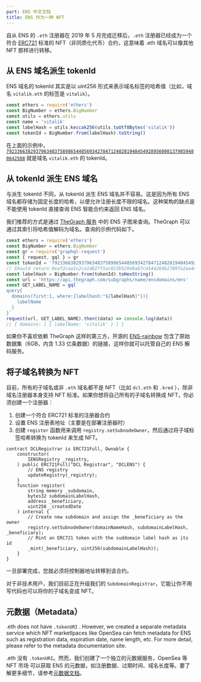 ```yaml
---
part: ENS 中文文档
title: ENS 作为一种 NFT
---
```


自从 ENS 的 `.eth` 注册器在 2019 年 5 月完成迁移后，`.eth` 注册器已经成为一个符合 [ERC721](https://github.com/ensdomains/ens/blob/master/docs/ethregistrar.rst#id3) 标准的 NFT（非同质化代币）合约，这意味着 .eth 域名可以像其他 NFT 那样进行转移。

## 从 ENS 域名派生 tokenId

ENS 域名的 tokenId 其实是以 uint256 形式来表示域名标签的哈希值（比如，域名 `vitalik.eth` 的标签是 `vitalik`）。

```javascript
const ethers = require('ethers')
const BigNumber = ethers.BigNumber
const utils = ethers.utils
const name = 'vitalik'
const labelHash = utils.keccak256(utils.toUtf8Bytes('vitalik'))
const tokenId = BigNumber.from(labelHash).toString()
```

在上面的示例中，[`79233663829379634837589865448569342784712482819484549289560981379859480642508`](https://opensea.io/assets/0x57f1887a8bf19b14fc0df6fd9b2acc9af147ea85/79233663829379634837589865448569342784712482819484549289560981379859480642508) 就是域名 `vitalik.eth` 的 tokenId。

## 从 tokenId 派生 ENS 域名

与派生 tokenId 不同，从 tokenId 派生 ENS 域名并不容易。这是因为所有 ENS 域名都存储为固定长度的哈希，以便允许注册长度不限的域名。这种架构的缺点是不能使用 tokenId 直接查询 ENS 智能合约来返回 ENS 域名。

我们推荐的方式是通过 [TheGraph 服务](https://thegraph.com) 中的 ENS 子图来查询。TheGraph 可以通过其索引将哈希值解码为域名。查询的示例代码如下。

```javascript
const ethers = require('ethers')
const BigNumber = ethers.BigNumber
const gr = require('graphql-request')
const { request, gql } = gr
const tokenId = '79233663829379634837589865448569342784712482819484549289560981379859480642508'
// Should return 0xaf2caa1c2ca1d027f1ac823b529d0a67cd144264b2789fa2ea4d63a67c7103cc
const labelHash = BigNumber.from(tokenId).toHexString()
const url = 'https://api.thegraph.com/subgraphs/name/ensdomains/ens'
const GET_LABEL_NAME = gql`
query{
  domains(first:1, where:{labelhash:"${labelHash}"}){
    labelName
  }
}`
request(url, GET_LABEL_NAME).then((data) => console.log(data))
// { domains: [ { labelName: 'vitalik' } ] }
```

如果你不喜欢依赖 TheGraph 这样的第三方，开源的 [ENS-rainbow](https://github.com/graphprotocol/ens-rainbow) 包含了原始数据集（6GB，内含 1.33 亿条数据）的链接，这样你就可以托管自己的 ENS 解码服务。

## 将子域名转换为 NFT

目前，所有的子域名或非 `.eth` 域名都不是 NFT（比如 `dcl.eth` 和 `.kred` ），除非域名注册器本身支持 NFT 标准。如果你想将自己所有的子域名转换成 NFT，你必须创建一个注册器：

1. 创建一个符合 ERC721 标准的注册器合约
2. 设置 ENS 注册表地址（主要是在部署注册器时）
3. 创建 `register` 函数用来调用 `registry.setSubnodeOwner`，然后通过将子域标签哈希转换为 tokenId 来生成 NFT。

```
contract DCLRegistrar is ERC721Full, Ownable {
    constructor(
        IENSRegistry _registry,
    ) public ERC721Full("DCL Registrar", "DCLENS") {
        // ENS registry
        updateRegistry(_registry);
    }
    function register(
        string memory _subdomain,
        bytes32 subdomainLabelHash,
        address _beneficiary,
        uint256 _createdDate
    ) internal {
        // Create new subdomain and assign the _beneficiary as the owner
        registry.setSubnodeOwner(domainNameHash, subdomainLabelHash, _beneficiary);
        // Mint an ERC721 token with the suddomain label hash as its id
        _mint(_beneficiary, uint256(subdomainLabelHash));
    }
}
```

一旦部署完成，您就必须将控制器地址转移到该合约。

对于非技术用户，我们目前正在升级我们的 `SubdomainRegistrar`，它能让你不用写代码也可以将你的子域名变成 NFT。

## 元数据（Metadata）

.eth does not have `.tokenURI` . However, we created a separate metadata service which NFT marketlpaces like OpenSea can fetch metadata for ENS such as registration data, expiration date, name length, etc. For more detail, please refer to the metadata documentation site.

.eth 没有 `.tokenURI`。然而，我们创建了一个独立的元数据服务，OpenSea 等 NFT 市场 可以获取 ENS 的元数据，如注册数据、过期时间、域名长度等。要了解更多细节，请参考[元数据文档](https://metadata.ens.domains/docs)。
